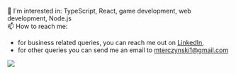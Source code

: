 📘 I'm interested in: TypeScript, React, game development, web development, Node.js  
📫 How to reach me: 
  - for business related queries, you can reach me out on [LinkedIn](https://www.linkedin.com/in/mterczynski/),
  - for other queries you can send me an email to [mterczynski1@gmail.com](mailto:mterczynski1@gmail.com)

![](https://github-readme-stats.vercel.app/api/top-langs/?username=mterczynski&layout=compact)
